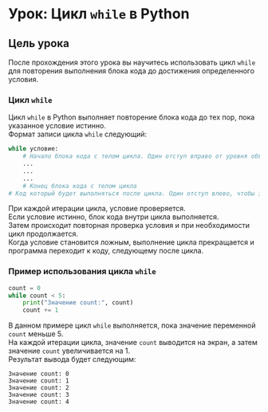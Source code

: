 # Урок: Цикл `while` в Python

## Цель урока
После прохождения этого урока вы научитесь использовать цикл `while` для повторения выполнения блока кода до достижения определенного условия.

### Цикл `while`
Цикл `while` в Python выполняет повторение блока кода до тех пор, пока указанное условие истинно.  
Формат записи цикла `while` следующий:

```python
while условие:
    # Начало блока кода с телом цикла. Один отступ вправо от уровня объявления цикла
    ...
    ...
    ...
    # Конец блока кода с телом цикла
# Код который будет выполняться после цикла. Один отступ влево, чтобы закончить объявление цикла
```

При каждой итерации цикла, условие проверяется.  
Если условие истинно, блок кода внутри цикла выполняется.  
Затем происходит повторная проверка условия и при необходимости цикл продолжается.  
Когда условие становится ложным, выполнение цикла прекращается и программа переходит к коду, следующему после цикла.

### Пример использования цикла `while`
```python
count = 0
while count < 5:
    print("Значение count:", count)
    count += 1
```

В данном примере цикл `while` выполняется, пока значение переменной `count` меньше 5.  
На каждой итерации цикла, значение `count` выводится на экран, а затем значение `count` увеличивается на 1.  
Результат вывода будет следующим:
```
Значение count: 0
Значение count: 1
Значение count: 2
Значение count: 3
Значение count: 4
```
